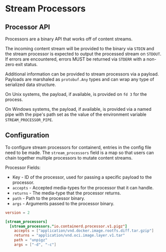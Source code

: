 # Stream Processors

## Processor API

Processors are a binary API that works off of content streams.

The incoming content stream will be provided to the binary via `STDIN`
and the stream processor is expected to output the processed stream on
`STDOUT`.  If errors are encountered, errors MUST be returned via `STDERR`
with a non-zero exit status.

Additional information can be provided to stream processors via a payload.
Payloads are marshaled as `protobuf.Any` types and can wrap any type of
serialized data structure.

On Unix systems, the payload, if available, is provided on `fd 3` for the process.

On Windows systems, the payload, if available, is provided via a named pipe with the
pipe's path set as the value of the environment variable `STREAM_PROCESSOR_PIPE`.

## Configuration

To configure stream processors for containerd, entries in the config file need to be made.
The `stream_processors` field is a map so that users can chain together multiple processors
to mutate content streams.

Processor Fields:

* Key - ID of the processor, used for passing a specific payload to the processor.
* `accepts` - Accepted media-types for the processor that it can handle.
* `returns` - The media-type that the processor returns.
* `path` - Path to the processor binary.
* `args` - Arguments passed to the processor binary.

```toml
version = 2

[stream_processors]
  [stream_processors."io.containerd.processor.v1.pigz"]
	accepts = ["application/vnd.docker.image.rootfs.diff.tar.gzip"]
	returns = "application/vnd.oci.image.layer.v1.tar"
	path = "unpigz"
	args = ["-d", "-c"]
```
